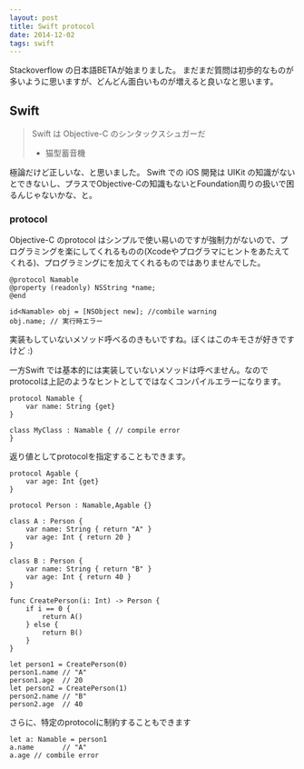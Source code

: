 ```yaml
---
layout: post
title: Swift protocol
date: 2014-12-02
tags: swift
---
```


Stackoverflow の日本語BETAが始まりました。
まだまだ質問は初歩的なものが多いように思いますが、どんどん面白いものが増えると良いなと思います。


## Swift

> Swift は Objective-C のシンタックスシュガーだ
> - 猫型蓄音機

極論だけど正しいな、と思いました。
Swift での iOS 開発は UIKit の知識がないとできないし、プラスでObjective-Cの知識もないとFoundation周りの扱いで困るんじゃないかな、と。

### protocol

Objective-C のprotocol はシンプルで使い易いのですが強制力がないので、プログラミングを楽にしてくれるものの(Xcodeやプログラマにヒントをあたえてくれる)、プログラミングにを加えてくれるものではありませんでした。

```
@protocol Namable
@property (readonly) NSString *name;
@end

id<Namable> obj = [NSObject new]; //combile warning
obj.name; // 実行時エラー
```

実装もしていないメソッド呼べるのきもいですね。ぼくはこのキモさが好きですけど :)

一方Swift では基本的には実装していないメソッドは呼べません。なのでprotocolは上記のようなヒントとしてではなくコンパイルエラーになります。

```
protocol Namable {
    var name: String {get}
}

class MyClass : Namable { // compile error
}
```

返り値としてprotocolを指定することもできます。

```
protocol Agable {
    var age: Int {get}
}

protocol Person : Namable,Agable {}

class A : Person {
    var name: String { return "A" }
    var age: Int { return 20 }
}

class B : Person {
    var name: String { return "B" }
    var age: Int { return 40 }
}

func CreatePerson(i: Int) -> Person {
    if i == 0 {
        return A()
    } else {
        return B()
    }
}

let person1 = CreatePerson(0)
person1.name // "A"
person1.age  // 20
let person2 = CreatePerson(1)
person2.name // "B"
person2.age  // 40
```

さらに、特定のprotocolに制約することもできます

```
let a: Namable = person1
a.name       // "A"
a.age // combile error
```

